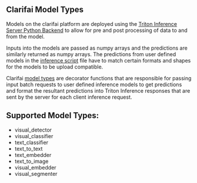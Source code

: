 ## Clarifai Model Types

Models on the clarifai platform are deployed using the [Triton Inference Server Python Backend](https://github.com/triton-inference-server/python_backend) to allow for pre and post processing of data to and from the model.

Inputs into the models are passed as numpy arrays and the predictions are similarly returned as numpy arrays.
The predictions from user defined models in the [inference script](../README.md#the-inference-script) file have to match certain formats and shapes for the models to be upload compatible.

Clarifai [model types](../models/model_types.py) are decorator functions that are responsible for passing input batch requests to user defined inference models to get predictions and format the resultant predictions into Triton Inference responses that are sent by the server for each client inference request.

## Supported Model Types:

- visual_detector
- visual_classifier
- text_classifier
- text_to_text
- text_embedder
- text_to_image
- visual_embedder
- visual_segmenter
